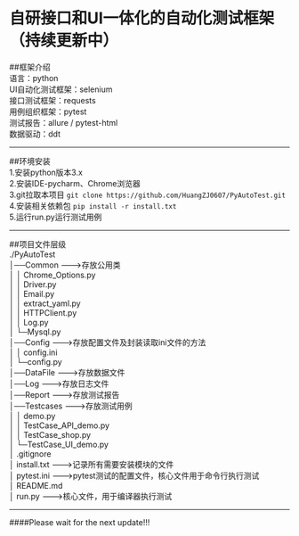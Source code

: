 # 自研接口和UI一体化的自动化测试框架（持续更新中）
##框架介绍  
语言：python  
UI自动化测试框架：selenium  
接口测试框架：requests  
用例组织框架：pytest  
测试报告：allure / pytest-html  
数据驱动：ddt  
***
##环境安装  
1.安装python版本3.x  
2.安装IDE-pycharm、Chrome浏览器   
3.git拉取本项目 `git clone https://github.com/HuangZJ0607/PyAutoTest.git`  
4.安装相关依赖包 `pip install -r install.txt`   
5.运行run.py运行测试用例 
*** 
##项目文件层级  
./PyAutoTest  
│──Common --->存放公用类  
│   │  Chrome_Options.py   
│   │  Driver.py   
│   │  Email.py   
│   │  extract_yaml.py   
│   │  HTTPClient.py   
│   │  Log.py   
│   └─Mysql.py          
│──Config --->存放配置文件及封装读取ini文件的方法  
│   │  config.ini    
│   └─config.py          
│──DataFile --->存放数据文件  
│──Log --->存放日志文件  
│──Report --->存放测试报告    
│──Testcases --->存放测试用例    
│   │  demo.py  
│   │  TestCase_API_demo.py  
│   │  TestCase_shop.py   
│   └─TestCase_UI_demo.py  
│  .gitignore  
│  install.txt --->记录所有需要安装模块的文件  
│  pytest.ini --->pytest测试的配置文件，核心文件用于命令行执行测试  
│  README.md  
│  run.py --->核心文件，用于编译器执行测试  
***
####Please wait for the next update!!!

 
